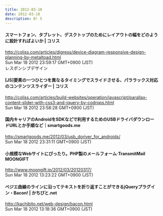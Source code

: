 ```yaml
---
title: 2012-03-18
date: 2012-03-18
description: B! 5
---
```


####   スマートフォン、タブレット、デスクトップのためにレイアウトの幅をどのように設計すればよいか | コリス
http://coliss.com/articles/digress/device-diagram-responsive-design-planning-by-metaltoad.html<br>
Sun Mar 18 2012 23:59:17 GMT+0900 (JST)<br>
レスポンシブデザイン


####   [JS]要素の一つひとつを異なるタイミングでスライドさせる、パララックス対応のコンテンツスライダー | コリス
http://coliss.com/articles/build-websites/operation/javascript/parallax-content-slider-with-css3-and-jquery-by-codrops.html<br>
Sun Mar 18 2012 23:58:28 GMT+0900 (JST)<br>


#### 国内キャリアのAndroidをSDKなどで利用するためのUSBドライバダウンロードURLとか手順など｜smartgoods.me
http://smartgoods.me/2012/03/usb_doriver_for_androids/<br>
Sun Mar 18 2012 23:31:11 GMT+0900 (JST)<br>


#### 小規模なWebサイトにぴったり。PHP製のメールフォーム·TransmitMail MOONGIFT
http://www.moongift.jp/2012/03/20120317/<br>
Sun Mar 18 2012 13:23:22 GMT+0900 (JST)<br>


#### ベジエ曲線のラインに沿ってテキストを折り返すことができるjQueryプラグイン・Bacon! | かちびと.net
http://kachibito.net/web-design/bacon.html<br>
Sun Mar 18 2012 13:18:36 GMT+0900 (JST)<br>


